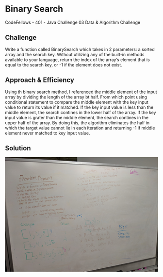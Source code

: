# Binary Search
CodeFellows - 401 - Java
Challenge 03 Data & Algorithm Challenge
## Challenge
Write a function called BinarySearch which takes in 2 parameters: a sorted array and the search key. Without utilizing any of the built-in methods available to your language, return the index of the array’s element that is equal to the search key, or -1 if the element does not exist.

## Approach & Efficiency
Using th binary search method, I referenced the middle element of the input array by dividing the length of the array bt half. From which point using conditional statement to compare the middle element with the key input value to return its value if it matched. If the key input value is less than the middle element, the search contines in the lower half of the array. If the key input value is grater than the middle element, the search contines in the upper half of the array. By doing this, the algorithm eliminates the half in which the target value cannot lie in each iteration and returning -1 if middle element never matched to key input value.
## Solution
<!-- Embedded whiteboard image -->
![BinarySearch White Board](../BinarySearch.jpg)
